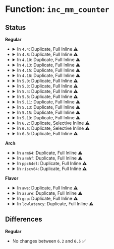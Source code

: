# Function: <code>inc_mm_counter</code>

## Status
<b>Regular</b>
<ul>
<li>
<details>
<summary>In <code>4.4</code>: Duplicate, Full Inline ⚠️</summary>

**Collision:** Static Duplication

**Inline:** Full

**Transformation:** False

**Instances:**

```
In kernel/events/uprobes.c (ffffffff8118781b)
Location: include/linux/mm.h:1375
Inline: True
Inline callers:
  - kernel/events/uprobes.c:uprobe_write_opcode
```
```
In mm/rmap.c (ffffffff811cb522)
Location: include/linux/mm.h:1375
Inline: True
Inline callers:
  - mm/rmap.c:try_to_unmap_one
```
```
In mm/swapfile.c (ffffffff811d458a)
Location: include/linux/mm.h:1375
Inline: True
Inline callers:
  - mm/swapfile.c:unuse_mm
```
```
In mm/userfaultfd.c (ffffffff81207afb)
Location: include/linux/mm.h:1375
Inline: True
Inline callers:
  - mm/userfaultfd.c:mcopy_atomic
```
</details>
</li>
<li>
<details>
<summary>In <code>4.8</code>: Duplicate, Full Inline ⚠️</summary>

**Collision:** Static Duplication

**Inline:** Full

**Transformation:** False

**Instances:**

```
In kernel/events/uprobes.c (ffffffff81199fec)
Location: include/linux/mm.h:1469
Inline: True
Inline callers:
  - kernel/events/uprobes.c:uprobe_write_opcode
```
```
In mm/rmap.c (ffffffff811e866d)
Location: include/linux/mm.h:1469
Inline: True
Inline callers:
  - mm/rmap.c:try_to_unmap_one
```
```
In mm/swapfile.c (ffffffff811f2400)
Location: include/linux/mm.h:1469
Inline: True
Inline callers:
  - mm/swapfile.c:unuse_mm
```
```
In mm/userfaultfd.c (ffffffff8122d3e9)
Location: include/linux/mm.h:1469
Inline: True
Inline callers:
  - mm/userfaultfd.c:mcopy_atomic
```
</details>
</li>
<li>
<details>
<summary>In <code>4.10</code>: Duplicate, Full Inline ⚠️</summary>

**Collision:** Static Duplication

**Inline:** Full

**Transformation:** False

**Instances:**

```
In kernel/events/uprobes.c (ffffffff811a9720)
Location: include/linux/mm.h:1443
Inline: True
Inline callers:
  - kernel/events/uprobes.c:uprobe_write_opcode
```
```
In mm/rmap.c (ffffffff811f9798)
Location: include/linux/mm.h:1443
Inline: True
Inline callers:
  - mm/rmap.c:try_to_unmap_one
```
```
In mm/swapfile.c (ffffffff81202dfb)
Location: include/linux/mm.h:1443
Inline: True
Inline callers:
  - mm/swapfile.c:unuse_mm
```
```
In mm/userfaultfd.c (ffffffff8123f90c)
Location: include/linux/mm.h:1443
Inline: True
Inline callers:
  - mm/userfaultfd.c:mcopy_atomic
```
</details>
</li>
<li>
<details>
<summary>In <code>4.13</code>: Duplicate, Full Inline ⚠️</summary>

**Collision:** Static Duplication

**Inline:** Full

**Transformation:** False

**Instances:**

```
In kernel/events/uprobes.c (ffffffff811b0c0c)
Location: include/linux/mm.h:1475
Inline: True
Inline callers:
  - kernel/events/uprobes.c:uprobe_write_opcode
```
```
In mm/shmem.c (ffffffff811dcfb8)
Location: include/linux/mm.h:1475
Inline: True
Inline callers:
  - mm/shmem.c:shmem_mcopy_atomic_pte
```
```
In mm/rmap.c (ffffffff812046b4)
Location: include/linux/mm.h:1475
Inline: True
Inline callers:
  - mm/rmap.c:try_to_unmap_one
```
```
In mm/swapfile.c (ffffffff8120de9e)
Location: include/linux/mm.h:1475
Inline: True
Inline callers:
  - mm/swapfile.c:unuse_mm
```
```
In mm/userfaultfd.c (ffffffff8124b463)
Location: include/linux/mm.h:1475
Inline: True
Inline callers:
  - mm/userfaultfd.c:mcopy_atomic
```
</details>
</li>
<li>
<details>
<summary>In <code>4.15</code>: Duplicate, Full Inline ⚠️</summary>

**Collision:** Static Duplication

**Inline:** Full

**Transformation:** False

**Instances:**

```
In kernel/events/uprobes.c (ffffffff811c4792)
Location: include/linux/mm.h:1549
Inline: True
Inline callers:
  - kernel/events/uprobes.c:uprobe_write_opcode
```
```
In mm/shmem.c (ffffffff811eef28)
Location: include/linux/mm.h:1549
Inline: True
Inline callers:
  - mm/shmem.c:shmem_mfill_atomic_pte
```
```
In mm/rmap.c (ffffffff8121d5f3)
Location: include/linux/mm.h:1549
Inline: True
Inline callers:
  - mm/rmap.c:try_to_unmap_one
```
```
In mm/swapfile.c (ffffffff8122910e)
Location: include/linux/mm.h:1549
Inline: True
Inline callers:
  - mm/swapfile.c:unuse_mm
```
```
In mm/migrate.c (ffffffff8124a1e0)
Location: include/linux/mm.h:1549
Inline: True
```
```
In mm/userfaultfd.c (ffffffff8126b74d)
Location: include/linux/mm.h:1549
Inline: True
Inline callers:
  - mm/userfaultfd.c:mcopy_atomic
```
</details>
</li>
<li>
<details>
<summary>In <code>4.18</code>: Duplicate, Full Inline ⚠️</summary>

**Collision:** Static Duplication

**Inline:** Full

**Transformation:** False

**Instances:**

```
In kernel/events/uprobes.c (ffffffff811e4d45)
Location: include/linux/mm.h:1636
Inline: True
Inline callers:
  - kernel/events/uprobes.c:uprobe_write_opcode
```
```
In mm/shmem.c (ffffffff8120fa2d)
Location: include/linux/mm.h:1636
Inline: True
Inline callers:
  - mm/shmem.c:shmem_mfill_atomic_pte
```
```
In mm/rmap.c (ffffffff8123f3e5)
Location: include/linux/mm.h:1636
Inline: True
Inline callers:
  - mm/rmap.c:try_to_unmap_one
```
```
In mm/swapfile.c (ffffffff8124a421)
Location: include/linux/mm.h:1636
Inline: True
Inline callers:
  - mm/swapfile.c:unuse_vma
```
```
In mm/migrate.c (ffffffff8126f159)
Location: include/linux/mm.h:1636
Inline: True
```
```
In mm/userfaultfd.c (ffffffff81290002)
Location: include/linux/mm.h:1636
Inline: True
Inline callers:
  - mm/userfaultfd.c:mcopy_atomic
```
</details>
</li>
<li>
<details>
<summary>In <code>5.0</code>: Duplicate, Full Inline ⚠️</summary>

**Collision:** Static Duplication

**Inline:** Full

**Transformation:** False

**Instances:**

```
In kernel/events/uprobes.c (ffffffff811f53b0)
Location: include/linux/mm.h:1706
Inline: True
Inline callers:
  - kernel/events/uprobes.c:__replace_page
```
```
In mm/shmem.c (ffffffff81222801)
Location: include/linux/mm.h:1706
Inline: True
Inline callers:
  - mm/shmem.c:shmem_mfill_atomic_pte
```
```
In mm/rmap.c (ffffffff81253af6)
Location: include/linux/mm.h:1706
Inline: True
Inline callers:
  - mm/rmap.c:try_to_unmap_one
```
```
In mm/swapfile.c (ffffffff8125ea62)
Location: include/linux/mm.h:1706
Inline: True
Inline callers:
  - mm/swapfile.c:unuse_vma
```
```
In mm/migrate.c (ffffffff81283809)
Location: include/linux/mm.h:1706
Inline: True
```
```
In mm/userfaultfd.c (ffffffff812a5036)
Location: include/linux/mm.h:1706
Inline: True
Inline callers:
  - mm/userfaultfd.c:mcopy_atomic
```
</details>
</li>
<li>
<details>
<summary>In <code>5.3</code>: Duplicate, Full Inline ⚠️</summary>

**Collision:** Static Duplication

**Inline:** Full

**Transformation:** False

**Instances:**

```
In kernel/events/uprobes.c (ffffffff8120d077)
Location: include/linux/mm.h:1701
Inline: True
Inline callers:
  - kernel/events/uprobes.c:__replace_page
```
```
In mm/shmem.c (ffffffff81231e08)
Location: include/linux/mm.h:1701
Inline: True
Inline callers:
  - mm/shmem.c:shmem_mfill_atomic_pte
```
```
In mm/rmap.c (ffffffff81265d5b)
Location: include/linux/mm.h:1701
Inline: True
Inline callers:
  - mm/rmap.c:try_to_unmap_one
```
```
In mm/swapfile.c (ffffffff812797b0)
Location: include/linux/mm.h:1701
Inline: True
```
```
In mm/userfaultfd.c (ffffffff812c06f9)
Location: include/linux/mm.h:1701
Inline: True
Inline callers:
  - mm/userfaultfd.c:mcopy_atomic
```
</details>
</li>
<li>
<details>
<summary>In <code>5.4</code>: Duplicate, Full Inline ⚠️</summary>

**Collision:** Static Duplication

**Inline:** Full

**Transformation:** False

**Instances:**

```
In kernel/events/uprobes.c (ffffffff8121a3e5)
Location: include/linux/mm.h:1673
Inline: True
Inline callers:
  - kernel/events/uprobes.c:__replace_page
```
```
In mm/shmem.c (ffffffff8123fec8)
Location: include/linux/mm.h:1673
Inline: True
Inline callers:
  - mm/shmem.c:shmem_mfill_atomic_pte
```
```
In mm/rmap.c (ffffffff81274688)
Location: include/linux/mm.h:1673
Inline: True
Inline callers:
  - mm/rmap.c:try_to_unmap_one
```
```
In mm/swapfile.c (ffffffff81289290)
Location: include/linux/mm.h:1673
Inline: True
```
```
In mm/migrate.c (ffffffff812af2bc)
Location: include/linux/mm.h:1673
Inline: True
```
```
In mm/userfaultfd.c (ffffffff812d2646)
Location: include/linux/mm.h:1673
Inline: True
Inline callers:
  - mm/userfaultfd.c:mcopy_atomic
```
</details>
</li>
<li>
<details>
<summary>In <code>5.8</code>: Duplicate, Full Inline ⚠️</summary>

**Collision:** Static Duplication

**Inline:** Full

**Transformation:** False

**Instances:**

```
In kernel/events/uprobes.c (ffffffff81246dad)
Location: include/linux/mm.h:1889
Inline: True
Inline callers:
  - kernel/events/uprobes.c:__replace_page
```
```
In mm/shmem.c (ffffffff8126e8ed)
Location: include/linux/mm.h:1889
Inline: True
Inline callers:
  - mm/shmem.c:shmem_mfill_atomic_pte
```
```
In mm/rmap.c (ffffffff812a5981)
Location: include/linux/mm.h:1889
Inline: True
Inline callers:
  - mm/rmap.c:try_to_unmap_one
```
```
In mm/swapfile.c (ffffffff812bbc5f)
Location: include/linux/mm.h:1889
Inline: True
Inline callers:
  - mm/swapfile.c:unuse_pte
```
```
In mm/migrate.c (ffffffff812e5357)
Location: include/linux/mm.h:1889
Inline: True
```
```
In mm/userfaultfd.c (ffffffff81308207)
Location: include/linux/mm.h:1889
Inline: True
Inline callers:
  - mm/userfaultfd.c:mcopy_atomic_pte
```
</details>
</li>
<li>
<details>
<summary>In <code>5.11</code>: Duplicate, Full Inline ⚠️</summary>

**Collision:** Static Duplication

**Inline:** Full

**Transformation:** False

**Instances:**

```
In kernel/events/uprobes.c (ffffffff8125141a)
Location: include/linux/mm.h:1934
Inline: True
Inline callers:
  - kernel/events/uprobes.c:__replace_page
```
```
In mm/shmem.c (ffffffff812792e7)
Location: include/linux/mm.h:1934
Inline: True
Inline callers:
  - mm/shmem.c:shmem_mfill_atomic_pte
```
```
In mm/rmap.c (ffffffff812b0dfb)
Location: include/linux/mm.h:1934
Inline: True
Inline callers:
  - mm/rmap.c:try_to_unmap_one
```
```
In mm/swapfile.c (ffffffff812c770f)
Location: include/linux/mm.h:1934
Inline: True
Inline callers:
  - mm/swapfile.c:unuse_pte
```
```
In mm/migrate.c (ffffffff812f0720)
Location: include/linux/mm.h:1934
Inline: True
```
```
In mm/userfaultfd.c (ffffffff81313fa9)
Location: include/linux/mm.h:1934
Inline: True
Inline callers:
  - mm/userfaultfd.c:mcopy_atomic_pte
```
</details>
</li>
<li>
<details>
<summary>In <code>5.13</code>: Duplicate, Full Inline ⚠️</summary>

**Collision:** Static Duplication

**Inline:** Full

**Transformation:** False

**Instances:**

```
In kernel/events/uprobes.c (ffffffff81255522)
Location: include/linux/mm.h:1942
Inline: True
Inline callers:
  - kernel/events/uprobes.c:__replace_page
```
```
In mm/shmem.c (ffffffff8127e2d3)
Location: include/linux/mm.h:1942
Inline: True
Inline callers:
  - mm/shmem.c:shmem_mfill_atomic_pte
```
```
In mm/rmap.c (ffffffff812b6448)
Location: include/linux/mm.h:1942
Inline: True
Inline callers:
  - mm/rmap.c:try_to_unmap_one
```
```
In mm/swapfile.c (ffffffff812ce088)
Location: include/linux/mm.h:1942
Inline: True
Inline callers:
  - mm/swapfile.c:unuse_pte
```
```
In mm/migrate.c (ffffffff812f6ae9)
Location: include/linux/mm.h:1942
Inline: True
```
```
In mm/userfaultfd.c (ffffffff8131a168)
Location: include/linux/mm.h:1942
Inline: True
Inline callers:
  - mm/userfaultfd.c:mcopy_atomic_pte
```
</details>
</li>
<li>
<details>
<summary>In <code>5.15</code>: Duplicate, Full Inline ⚠️</summary>

**Collision:** Static Duplication

**Inline:** Full

**Transformation:** False

**Instances:**

```
In kernel/events/uprobes.c (ffffffff81290f63)
Location: include/linux/mm.h:1971
Inline: True
Inline callers:
  - kernel/events/uprobes.c:__replace_page
```
```
In mm/rmap.c (ffffffff812f7e74)
Location: include/linux/mm.h:1971
Inline: True
Inline callers:
  - mm/rmap.c:try_to_unmap_one
```
```
In mm/swapfile.c (ffffffff81313508)
Location: include/linux/mm.h:1971
Inline: True
Inline callers:
  - mm/swapfile.c:unuse_pte
```
```
In mm/migrate.c (ffffffff81341145)
Location: include/linux/mm.h:1971
Inline: True
```
```
In mm/userfaultfd.c (ffffffff81366e5f)
Location: include/linux/mm.h:1971
Inline: True
Inline callers:
  - mm/userfaultfd.c:mfill_atomic_install_pte
```
</details>
</li>
<li>
<details>
<summary>In <code>5.19</code>: Duplicate, Full Inline ⚠️</summary>

**Collision:** Static Duplication

**Inline:** Full

**Transformation:** False

**Instances:**

```
In kernel/events/uprobes.c (ffffffff812e635e)
Location: include/linux/mm.h:2049
Inline: True
Inline callers:
  - kernel/events/uprobes.c:__replace_page
```
```
In mm/rmap.c (ffffffff8135dc19)
Location: include/linux/mm.h:2049
Inline: True
Inline callers:
  - mm/rmap.c:try_to_unmap_one
```
```
In mm/swapfile.c (ffffffff8137e9de)
Location: include/linux/mm.h:2049
Inline: True
Inline callers:
  - mm/swapfile.c:unuse_pte
```
```
In mm/migrate_device.c (ffffffff813b7f58)
Location: include/linux/mm.h:2049
Inline: True
```
```
In mm/userfaultfd.c (ffffffff813e4345)
Location: include/linux/mm.h:2049
Inline: True
Inline callers:
  - mm/userfaultfd.c:mfill_atomic_install_pte
```
</details>
</li>
<li>
<details>
<summary>In <code>6.2</code>: Duplicate, Selective Inline ⚠️</summary>

```c
void inc_mm_counter(struct mm_struct *mm, int member);
```

**Collision:** Static Duplication

**Inline:** Selective

**Transformation:** False

**Instances:**

```
In kernel/events/uprobes.c (ffffffff8134fe2c)
Location: include/linux/mm.h:2215
Inline: True
Inline callers:
  - kernel/events/uprobes.c:__replace_page
```
```
In mm/memory.c (ffffffff813bb226)
Location: include/linux/mm.h:2215
Inline: True
Inline callers:
  - mm/memory.c:do_set_pte
  - mm/memory.c:do_set_pte
  - mm/memory.c:do_swap_page
Direct callers:
  - mm/memory.c:do_anonymous_page
  - mm/memory.c:wp_page_copy
  - mm/memory.c:wp_page_copy
```
```
In mm/rmap.c (ffffffff813d8ab2)
Location: include/linux/mm.h:2215
Inline: True
Inline callers:
  - mm/rmap.c:try_to_unmap_one
```
```
In mm/swapfile.c (ffffffff813fd37d)
Location: include/linux/mm.h:2215
Inline: True
Inline callers:
  - mm/swapfile.c:unuse_pte
```
```
In mm/migrate_device.c (ffffffff81439c3c)
Location: include/linux/mm.h:2215
Inline: True
```
```
In mm/userfaultfd.c (ffffffff8146bded)
Location: include/linux/mm.h:2215
Inline: True
Inline callers:
  - mm/userfaultfd.c:mfill_atomic_install_pte
```
**Symbols:**

```
ffffffff813b5040-ffffffff813b50e3: inc_mm_counter (STB_LOCAL)
```
</details>
</li>
<li>
<details>
<summary>In <code>6.5</code>: Duplicate, Selective Inline ⚠️</summary>

```c
void inc_mm_counter(struct mm_struct *mm, int member);
```

**Collision:** Static Duplication

**Inline:** Selective

**Transformation:** False

**Instances:**

```
In kernel/events/uprobes.c (ffffffff81380fe5)
Location: include/linux/mm.h:2535
Inline: True
Inline callers:
  - kernel/events/uprobes.c:__replace_page
```
```
In mm/memory.c (ffffffff813efd25)
Location: include/linux/mm.h:2535
Inline: True
Inline callers:
  - mm/memory.c:do_set_pte
  - mm/memory.c:do_set_pte
  - mm/memory.c:do_swap_page
  - mm/memory.c:wp_page_copy
  - mm/memory.c:wp_page_copy
Direct callers:
  - mm/memory.c:do_anonymous_page
```
```
In mm/rmap.c (ffffffff8140d1ba)
Location: include/linux/mm.h:2535
Inline: True
Inline callers:
  - mm/rmap.c:try_to_unmap_one
```
```
In mm/swapfile.c (ffffffff8143065a)
Location: include/linux/mm.h:2535
Inline: True
Inline callers:
  - mm/swapfile.c:unuse_pte
```
```
In mm/migrate_device.c (ffffffff8146e8d8)
Location: include/linux/mm.h:2535
Inline: True
```
```
In mm/userfaultfd.c (ffffffff814a0bbe)
Location: include/linux/mm.h:2535
Inline: True
Inline callers:
  - mm/userfaultfd.c:mfill_atomic_install_pte
```
**Symbols:**

```
ffffffff813e9de0-ffffffff813e9e83: inc_mm_counter (STB_LOCAL)
```
</details>
</li>
<li>
<details>
<summary>In <code>6.8</code>: Duplicate, Full Inline ⚠️</summary>

**Collision:** Static Duplication

**Inline:** Full

**Transformation:** False

**Instances:**

```
In kernel/events/uprobes.c (ffffffff813aa3be)
Location: include/linux/mm.h:2584
Inline: True
Inline callers:
  - kernel/events/uprobes.c:__replace_page
```
```
In mm/memory.c (ffffffff81420293)
Location: include/linux/mm.h:2584
Inline: True
Inline callers:
  - mm/memory.c:do_swap_page
  - mm/memory.c:wp_page_copy
  - mm/memory.c:wp_page_copy
```
```
In mm/rmap.c (ffffffff81439932)
Location: include/linux/mm.h:2584
Inline: True
Inline callers:
  - mm/rmap.c:try_to_unmap_one
```
```
In mm/swapfile.c (ffffffff8146900e)
Location: include/linux/mm.h:2584
Inline: True
Inline callers:
  - mm/swapfile.c:unuse_pte
```
```
In mm/migrate_device.c (ffffffff8149d342)
Location: include/linux/mm.h:2584
Inline: True
Inline callers:
  - mm/migrate_device.c:migrate_vma_insert_page
```
```
In mm/userfaultfd.c (ffffffff814d03c4)
Location: include/linux/mm.h:2584
Inline: True
Inline callers:
  - mm/userfaultfd.c:mfill_atomic_install_pte
```
</details>
</li>
</ul>
<b>Arch</b>
<ul>
<li>
<details>
<summary>In <code>arm64</code>: Duplicate, Full Inline ⚠️</summary>

**Collision:** Static Duplication

**Inline:** Full

**Transformation:** False

**Instances:**

```
In kernel/events/uprobes.c (ffff8000102a57d0)
Location: include/linux/mm.h:1673
Inline: True
Inline callers:
  - kernel/events/uprobes.c:__replace_page
```
```
In mm/shmem.c (ffff8000102d3214)
Location: include/linux/mm.h:1673
Inline: True
Inline callers:
  - mm/shmem.c:shmem_mfill_atomic_pte
```
```
In mm/rmap.c (ffff80001030a284)
Location: include/linux/mm.h:1673
Inline: True
Inline callers:
  - mm/rmap.c:try_to_unmap_one
```
```
In mm/swapfile.c (ffff8000103260dc)
Location: include/linux/mm.h:1673
Inline: True
Inline callers:
  - mm/swapfile.c:unuse_pte_range
```
```
In mm/userfaultfd.c (ffff8000103781ac)
Location: include/linux/mm.h:1673
Inline: True
Inline callers:
  - mm/userfaultfd.c:mcopy_atomic_pte
```
</details>
</li>
<li>
<details>
<summary>In <code>armhf</code>: Duplicate, Full Inline ⚠️</summary>

**Collision:** Static Duplication

**Inline:** Full

**Transformation:** False

**Instances:**

```
In kernel/events/uprobes.c (c04d4c4c)
Location: include/linux/mm.h:1673
Inline: True
Inline callers:
  - kernel/events/uprobes.c:__replace_page
```
```
In mm/shmem.c (c04fb19c)
Location: include/linux/mm.h:1673
Inline: True
Inline callers:
  - mm/shmem.c:shmem_mfill_atomic_pte
```
```
In mm/rmap.c (c0526874)
Location: include/linux/mm.h:1673
Inline: True
Inline callers:
  - mm/rmap.c:try_to_unmap_one
```
```
In mm/swapfile.c (c053d924)
Location: include/linux/mm.h:1673
Inline: True
Inline callers:
  - mm/swapfile.c:unuse_mm
```
```
In mm/userfaultfd.c (c0563b00)
Location: include/linux/mm.h:1673
Inline: True
Inline callers:
  - mm/userfaultfd.c:mcopy_atomic
```
</details>
</li>
<li>
<details>
<summary>In <code>ppc64el</code>: Duplicate, Full Inline ⚠️</summary>

**Collision:** Static Duplication

**Inline:** Full

**Transformation:** False

**Instances:**

```
In kernel/events/uprobes.c (c0000000003585e4)
Location: include/linux/mm.h:1673
Inline: True
Inline callers:
  - kernel/events/uprobes.c:__replace_page
```
```
In mm/shmem.c (c000000000391c70)
Location: include/linux/mm.h:1673
Inline: True
Inline callers:
  - mm/shmem.c:shmem_mfill_atomic_pte
```
```
In mm/rmap.c (c0000000003d9d04)
Location: include/linux/mm.h:1673
Inline: True
Inline callers:
  - mm/rmap.c:try_to_unmap_one
```
```
In mm/swapfile.c (c0000000003fc628)
Location: include/linux/mm.h:1673
Inline: True
Inline callers:
  - mm/swapfile.c:unuse_pte_range
```
```
In mm/migrate.c (c000000000432aa0)
Location: include/linux/mm.h:1673
Inline: True
```
```
In mm/userfaultfd.c (c00000000046a8fc)
Location: include/linux/mm.h:1673
Inline: True
Inline callers:
  - mm/userfaultfd.c:mcopy_atomic
```
</details>
</li>
<li>
<details>
<summary>In <code>riscv64</code>: Duplicate, Full Inline ⚠️</summary>

**Collision:** Static Duplication

**Inline:** Full

**Transformation:** False

**Instances:**

```
In mm/shmem.c (ffffffe0001ee3cc)
Location: include/linux/mm.h:1673
Inline: True
Inline callers:
  - mm/shmem.c:shmem_mfill_atomic_pte
```
```
In mm/rmap.c (ffffffe000214030)
Location: include/linux/mm.h:1673
Inline: True
Inline callers:
  - mm/rmap.c:try_to_unmap_one
```
```
In mm/swapfile.c (ffffffe00022643c)
Location: include/linux/mm.h:1673
Inline: True
Inline callers:
  - mm/swapfile.c:unuse_pte_range
```
```
In mm/userfaultfd.c (ffffffe00024feaa)
Location: include/linux/mm.h:1673
Inline: True
Inline callers:
  - mm/userfaultfd.c:mcopy_atomic
```
</details>
</li>
</ul>
<b>Flavor</b>
<ul>
<li>
<details>
<summary>In <code>aws</code>: Duplicate, Full Inline ⚠️</summary>

**Collision:** Static Duplication

**Inline:** Full

**Transformation:** False

**Instances:**

```
In kernel/events/uprobes.c (ffffffff81212a35)
Location: include/linux/mm.h:1673
Inline: True
Inline callers:
  - kernel/events/uprobes.c:__replace_page
```
```
In mm/shmem.c (ffffffff81238518)
Location: include/linux/mm.h:1673
Inline: True
Inline callers:
  - mm/shmem.c:shmem_mfill_atomic_pte
```
```
In mm/rmap.c (ffffffff8126ccd8)
Location: include/linux/mm.h:1673
Inline: True
Inline callers:
  - mm/rmap.c:try_to_unmap_one
```
```
In mm/swapfile.c (ffffffff81281870)
Location: include/linux/mm.h:1673
Inline: True
```
```
In mm/migrate.c (ffffffff812a789c)
Location: include/linux/mm.h:1673
Inline: True
```
```
In mm/userfaultfd.c (ffffffff812cac26)
Location: include/linux/mm.h:1673
Inline: True
Inline callers:
  - mm/userfaultfd.c:mcopy_atomic
```
</details>
</li>
<li>
<details>
<summary>In <code>azure</code>: Duplicate, Full Inline ⚠️</summary>

**Collision:** Static Duplication

**Inline:** Full

**Transformation:** False

**Instances:**

```
In kernel/events/uprobes.c (ffffffff812057af)
Location: include/linux/mm.h:1673
Inline: True
Inline callers:
  - kernel/events/uprobes.c:__replace_page
```
```
In mm/shmem.c (ffffffff8122b519)
Location: include/linux/mm.h:1673
Inline: True
Inline callers:
  - mm/shmem.c:shmem_mfill_atomic_pte
```
```
In mm/rmap.c (ffffffff8125ed14)
Location: include/linux/mm.h:1673
Inline: True
Inline callers:
  - mm/rmap.c:try_to_unmap_one
```
```
In mm/swapfile.c (ffffffff81274ff0)
Location: include/linux/mm.h:1673
Inline: True
Inline callers:
  - mm/swapfile.c:unuse_pte_range
```
```
In mm/migrate.c (ffffffff812992a9)
Location: include/linux/mm.h:1673
Inline: True
```
```
In mm/userfaultfd.c (ffffffff812bbbb0)
Location: include/linux/mm.h:1673
Inline: True
Inline callers:
  - mm/userfaultfd.c:mcopy_atomic
```
</details>
</li>
<li>
<details>
<summary>In <code>gcp</code>: Duplicate, Full Inline ⚠️</summary>

**Collision:** Static Duplication

**Inline:** Full

**Transformation:** False

**Instances:**

```
In kernel/events/uprobes.c (ffffffff812107d5)
Location: include/linux/mm.h:1673
Inline: True
Inline callers:
  - kernel/events/uprobes.c:__replace_page
```
```
In mm/shmem.c (ffffffff812362b8)
Location: include/linux/mm.h:1673
Inline: True
Inline callers:
  - mm/shmem.c:shmem_mfill_atomic_pte
```
```
In mm/rmap.c (ffffffff8126aa78)
Location: include/linux/mm.h:1673
Inline: True
Inline callers:
  - mm/rmap.c:try_to_unmap_one
```
```
In mm/swapfile.c (ffffffff8127f680)
Location: include/linux/mm.h:1673
Inline: True
```
```
In mm/migrate.c (ffffffff812a56ac)
Location: include/linux/mm.h:1673
Inline: True
```
```
In mm/userfaultfd.c (ffffffff812c8a36)
Location: include/linux/mm.h:1673
Inline: True
Inline callers:
  - mm/userfaultfd.c:mcopy_atomic
```
</details>
</li>
<li>
<details>
<summary>In <code>lowlatency</code>: Duplicate, Full Inline ⚠️</summary>

**Collision:** Static Duplication

**Inline:** Full

**Transformation:** False

**Instances:**

```
In kernel/events/uprobes.c (ffffffff8121f6e6)
Location: include/linux/mm.h:1673
Inline: True
Inline callers:
  - kernel/events/uprobes.c:__replace_page
```
```
In mm/shmem.c (ffffffff81246593)
Location: include/linux/mm.h:1673
Inline: True
Inline callers:
  - mm/shmem.c:shmem_mfill_atomic_pte
```
```
In mm/rmap.c (ffffffff8127a3e1)
Location: include/linux/mm.h:1673
Inline: True
Inline callers:
  - mm/rmap.c:try_to_unmap_one
```
```
In mm/swapfile.c (ffffffff8128f353)
Location: include/linux/mm.h:1673
Inline: True
```
```
In mm/migrate.c (ffffffff812b4dd9)
Location: include/linux/mm.h:1673
Inline: True
```
```
In mm/userfaultfd.c (ffffffff812d972e)
Location: include/linux/mm.h:1673
Inline: True
Inline callers:
  - mm/userfaultfd.c:mcopy_atomic
```
</details>
</li>
</ul>

## Differences
<b>Regular</b>
<ul>
<li>
No changes between <code>6.2</code> and <code>6.5</code> ✅
</li>
</ul>
